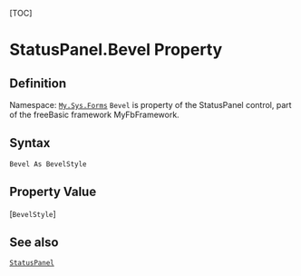[TOC]
# StatusPanel.Bevel Property

## Definition
Namespace: [`My.Sys.Forms`](My.Sys.Forms.md)
`Bevel` is property of the StatusPanel control, part of the freeBasic framework MyFbFramework.
## Syntax
```freeBasic
Bevel As BevelStyle
```
## Property Value
[`BevelStyle`]
## See also
[`StatusPanel`](StatusPanel.md)
